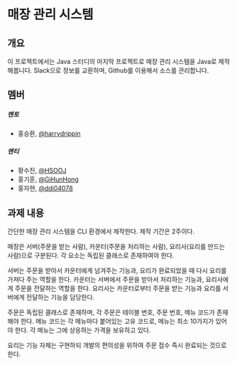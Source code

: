 매장 관리 시스템
=====
개요
-----
이 프로젝트에서는 Java 스터디의 마지막 프로젝트로 매장 관리 시스템을 Java로 제작해봅니다. Slack으로 정보를 교환하며, Github를 이용해서 소스를 관리합니다.

멤버
-----
##### 멘토
* 홍승환, [@harrydrippin](http://github.com/harrydrippin)

##### 멘티
* 황수진, [@HSOOJ](http://github.com/HSOOJ)
* 홍기훈, [@GiHunHong](http://github.com/GiHunHong)
* 홍자현, [@ddi04078](http://github.com/ddi04078)

과제 내용
-----
간단한 매장 관리 시스템을 CLI 환경에서 제작한다. 제작 기간은 2주이다.

매장은 서버(주문을 받는 사람), 카운터(주문을 처리하는 사람), 요리사(요리를 만드는 사람)으로 구분된다. 각 요소는 독립된 클래스로 존재하여야 한다.

서버는 주문을 받아서 카운터에게 넘겨주는 기능과, 요리가 완료되었을 때 다시 요리를 가져다 주는 역할을 한다. 카운터는 서버에서 주문을 받아서 처리하는 기능과, 요리사에게 주문을 전달하는 역할을 한다. 요리사는 카운터로부터 주문을 받는 기능과 요리를 서버에게 전달하는 기능을 담당한다.

주문은 독립된 클래스로 존재하며, 각 주문은 테이블 번호, 주문 번호, 메뉴 코드가 존재해야 한다. 메뉴 코드는 각 메뉴마다 붙어있는 고유 코드로, 메뉴는 최소 10가지가 있어야 한다. 각 메뉴는 그에 상응하는 가격을 보유하고 있다.

요리는 기능 자체는 구현하되 개발의 편의성을 위하여 주문 접수 즉시 완료되는 것으로 한다.
